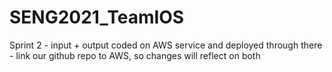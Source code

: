 # SENG2021_TeamIOS
Sprint 2 - input + output coded on AWS service and deployed through there
         - link our github repo to AWS, so changes will reflect on both
